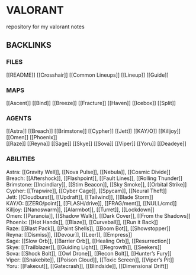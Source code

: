 # VALORANT
repository for my valorant notes
## BACKLINKS
### FILES
[[README]] [[Crosshair]] [[Common Lineups]] [[Lineup]] [[Guide]]
### MAPS
[[Ascent]] [[Bind]] [[Breeze]] [[Fracture]] [[Haven]] [[Icebox]] [[Split]]
### AGENTS
[[Astra]] [[Breach]] [[Brimstone]] [[Cypher]] [[Jett]] [[KAY/O]] [[Killjoy]] [[Omen]] [[Phoenix]]  
[[Raze]] [[Reyna]] [[Sage]] [[Skye]] [[Sova]] [[Viper]] [[Yoru]] [[Deadeye]]
### ABILITIES
Astra: [[Gravity Well]], [[Nova Pulse]], [[Nebula]], [[Cosmic Divide]]  
Breach: [[Aftershock]], [[Flashpoint]], [[Fault Lines]], [[Rolling Thunder]]  
Brimstone: [[Incindiary]], [[Stim Beacon]], [[Sky Smoke]], [[Orbital Strike]]  
Cypher: [[Trapwire]], [[Cyber Cage]], [[Spycam]], [[Neural Theft]]  
Jett: [[Cloudburst]], [[Updraft]], [[Tailwind]], [[Blade Storm]]  
KAY/O: [[ZERO/point]], [[FLASH/drive]], [[FRAG/ment]], [[NULL/cmd]]  
Killjoy: [[Nanoswarm]], [[Alarmbot]], [[Turret]], [[Lockdown]]  
Omen: [[Paranoia]], [[Shadow Walk]], [[Dark Cover]], [[From the Shadows]]  
Phoenix: [[Hot Hands]], [[Blaze]], [[Curveball]], [[Run it Back]]  
Raze: [[Blast Pack]], [[Paint Shells]], [[Boom Bot]], [[Showstopper]]  
Reyna: [[Dismiss]], [[Devour]], [[Leer]], [[Empress]]  
Sage: [[Slow Orb]], [[Barrier Orb]], [[Healing Orb]], [[Resurrection]]  
Skye: [[Trailblazer]], [[Guiding Light]], [[Regrowth]], [[Seekers]]  
Sova: [[Shock Bolt]], [[Owl Drone]], [[Recon Bolt]], [[Hunter’s Fury]]  
Viper: [[Snakebite]], [[Poison Cloud]], [[Toxic Screen]], [[Viper’s Pit]]  
Yoru: [[Fakeout]], [[Gatecrash]], [[Blindside]], [[Dimensional Drift]]